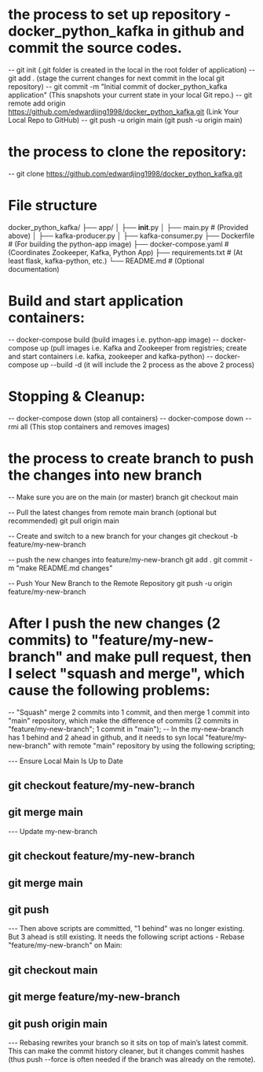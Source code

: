 # the process to set up repository - docker_python_kafka in github and commit the source codes.
-- git init (.git folder is created in the local in the root folder of application) 
-- git add . (stage the current changes for next commit in the local git repository) 
-- git commit -m "Initial commit of docker_python_kafka application" (This snapshots your current state in your local Git repo.) 
-- git remote add origin https://github.com/edwardjing1998/docker_python_kafka.git (Link Your Local Repo to GitHub) 
-- git push -u origin main (git push -u origin main)

# the process to clone the repository:
-- git clone https://github.com/edwardjing1998/docker_python_kafka.git

# File structure 

docker_python_kafka/
├── app/
│   ├── __init__.py
│   ├── main.py            # (Provided above)
│   ├── kafka-producer.py
│   ├── kafka-consumer.py
├── Dockerfile             # (For building the python-app image)
├── docker-compose.yaml    # (Coordinates Zookeeper, Kafka, Python App)
├── requirements.txt       # (At least flask, kafka-python, etc.)
└── README.md              # (Optional documentation)

# Build and start application containers:

-- docker-compose build (build images i.e. python-app image)
-- docker-compose up (pull images i.e. Kafka and Zookeeper from registries; create and start containers i.e. kafka, zookeeper and kafka-python)
-- docker-compose up --build -d (it will include the 2 process as the above 2 process)

# Stopping & Cleanup:

-- docker-compose down (stop all containers)
-- docker-compose down --rmi all (This stop containers and removes images)

# the process to create branch to push the changes into new branch

-- Make sure you are on the main (or master) branch
git checkout main

-- Pull the latest changes from remote main branch (optional but recommended)
git pull origin main

-- Create and switch to a new branch for your changes
git checkout -b feature/my-new-branch

-- push the new changes into feature/my-new-branch
git add .
git commit -m "make README.md changes"

-- Push Your New Branch to the Remote Repository
git push -u origin feature/my-new-branch

# After I push the new changes (2 commits) to "feature/my-new-branch" and make pull request, then I select "squash and merge", which cause the following problems:

-- "Squash" merge 2 commits into 1 commit, and then merge 1 commit into "main" repository, which make the difference of commits (2 commits in "feature/my-new-branch"; 1 commit in "main");
-- In the my-new-branch has 1 behind and 2 ahead in github, and it needs to syn local "feature/my-new-branch" with remote "main" repository by using the following scripting;
   
   --- Ensure Local Main Is Up to Date
   ## git checkout feature/my-new-branch
   ## git merge main

   --- Update my-new-branch
   ## git checkout feature/my-new-branch
   ## git merge main
   ## git push

   --- Then above scripts are committed, "1 behind" was no longer existing. But 3 ahead is still existing. It needs the following script actions - Rebase "feature/my-new-branch" on Main:
   ## git checkout main
   ## git merge feature/my-new-branch
   ## git push origin main

   --- Rebasing rewrites your branch so it sits on top of main’s latest commit. This can make the commit history cleaner, but it changes commit hashes (thus push --force is often needed if the branch was already on the remote).